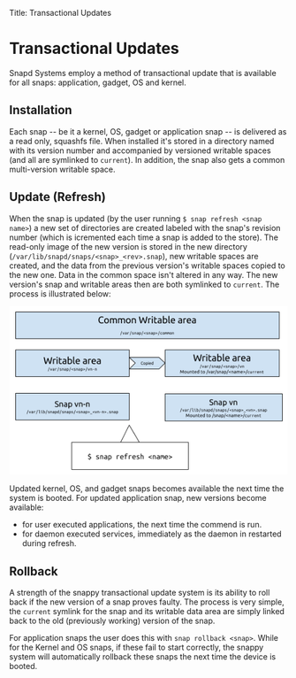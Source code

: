 Title: Transactional Updates
# Transactional Updates
Snapd Systems employ a method of transactional update that is available for all snaps: application, gadget, OS and kernel.


## Installation
Each snap -- be it a kernel, OS, gadget or application snap -- is delivered as a read only, squashfs file. When installed it's stored in a directory named with its version number and accompanied by versioned writable spaces (and all are symlinked to `current`). In addition, the snap also gets a common multi-version writable space.

## Update (Refresh)
When the snap is updated (by the user running `$ snap refresh <snap name>`) a new set of directories are created labeled with the snap's revision number (which is icremented each time a snap is added to the store). The read-only image of the new version is stored in the new directory (`/var/lib/snapd/snaps/<snap>_<rev>.snap`), new writable spaces are created, and the data from the previous version's writable spaces copied to the new one. Data in the common space isn't altered in any way. The new version's snap and writable areas then are both symlinked to `current`. The process is illustrated below:

![The lifecycle of a snap's update](./media/transactional_update.png)

Updated kernel, OS, and gadget snaps becomes available the next time the system is booted. For updated application snap, new versions become available:

- for user executed applications, the next time the commend is run.
- for daemon executed services, immediately as the daemon in restarted during refresh. 

## Rollback

A strength of the snappy transactional update system is its ability to roll back if the new version of a snap proves faulty. The process is very simple, the `current` symlink for the snap and its writable data area are simply linked back to the old (previously working) version of the snap.

For application snaps the user does this with `snap rollback <snap>`. While for the Kernel and OS snaps, if these fail to start correctly, the snappy system will automatically rollback these snaps the next time the device is booted.
